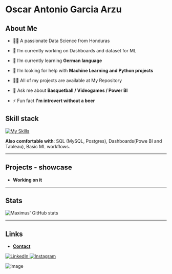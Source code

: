 # Oscar Antonio Garcia Arzu

## About Me
- 👨🏽 A passionate Data Science from Honduras 

- 🔭 I’m currently working on Dashboards and dataset for ML

- 🌱 I’m currently learning **German language**

- 🤝 I’m looking for help with **Machine Learning and Python projects**

- 👨‍💻 All of my projects are available at My Repository

- 💬 Ask me about **Basquetball / Videogames / Power BI**

- ⚡ Fun fact **I'm introvert without a beer**



## Skill stack
<!-- Skill icons provided by skill-icons. Full icon list and names:
     https://github.com/tandpfun/skill-icons?tab=readme-ov-file#icons-list -->
[![My Skills](https://skillicons.dev/icons?i=aws,github,terraform,c,mongodb,replit,python,figma&theme=light)](https://skillicons.dev)

**Also comfortable with**: SQL (MySQL, Postgres), Dashboards(Powe BI and Tableau), Basic ML workflows.

---

## Projects - showcase
- **Working on it**
  
---

## Stats
<!-- Stats card by anuraghazra/github-readme-stats
     Customization guide:
     - Hide private contributions: &count_private=true|false
     - Theme list: ?theme=gruvbox,radical,tokyonight,onedark,dracula etc.
     - Show icons: &show_icons=true
     Docs: https://github.com/anuraghazra/github-readme-stats -->
![Maximus' GitHub stats](https://github-readme-stats.vercel.app/api?username=oscool1995&show_icons=true&theme=gruvbox)

---

## Links
- [**Contact**](mailto:oscar.garcia.arzu95@gmail.com)

<a href="https://www.linkedin.com/in/oscar-garcia-arzu-37173b261/" target="blank">
  <img src="https://skillicons.dev/icons?i=linkedin" alt="LinkedIn" />
</a>
<a href="https://www.instagram.com/oscool95/" target="blank">
  <img src="https://skillicons.dev/icons?i=instagram" alt="Instagram" />
</a>

<!-- Optional: fun GIF. Consider replacing with contribution streak or removing for a tighter, more professional finish. -->
![image](https://media.giphy.com/media/v1.Y2lkPTc5MGI3NjExdXh2ZzdlYWZndHl2dWcyb2RveHlpYzhsand5YmRmaHRwdXhlcGZhZyZlcD12MV9naWZzX3RyZW5kaW5nJmN0PWc/l3q2wJsC23ikJg9xe/giphy.gif)
